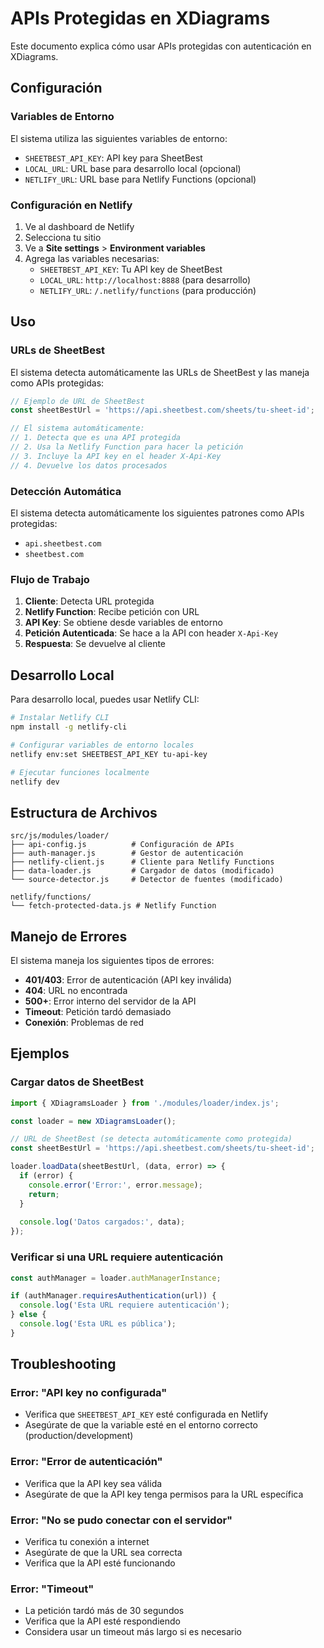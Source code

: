 # APIs Protegidas en XDiagrams

Este documento explica cómo usar APIs protegidas con autenticación en XDiagrams.

## Configuración

### Variables de Entorno

El sistema utiliza las siguientes variables de entorno:

- `SHEETBEST_API_KEY`: API key para SheetBest
- `LOCAL_URL`: URL base para desarrollo local (opcional)
- `NETLIFY_URL`: URL base para Netlify Functions (opcional)

### Configuración en Netlify

1. Ve al dashboard de Netlify
2. Selecciona tu sitio
3. Ve a **Site settings** > **Environment variables**
4. Agrega las variables necesarias:
   - `SHEETBEST_API_KEY`: Tu API key de SheetBest
   - `LOCAL_URL`: `http://localhost:8888` (para desarrollo)
   - `NETLIFY_URL`: `/.netlify/functions` (para producción)

## Uso

### URLs de SheetBest

El sistema detecta automáticamente las URLs de SheetBest y las maneja como APIs protegidas:

```javascript
// Ejemplo de URL de SheetBest
const sheetBestUrl = 'https://api.sheetbest.com/sheets/tu-sheet-id';

// El sistema automáticamente:
// 1. Detecta que es una API protegida
// 2. Usa la Netlify Function para hacer la petición
// 3. Incluye la API key en el header X-Api-Key
// 4. Devuelve los datos procesados
```

### Detección Automática

El sistema detecta automáticamente los siguientes patrones como APIs protegidas:

- `api.sheetbest.com`
- `sheetbest.com`

### Flujo de Trabajo

1. **Cliente**: Detecta URL protegida
2. **Netlify Function**: Recibe petición con URL
3. **API Key**: Se obtiene desde variables de entorno
4. **Petición Autenticada**: Se hace a la API con header `X-Api-Key`
5. **Respuesta**: Se devuelve al cliente

## Desarrollo Local

Para desarrollo local, puedes usar Netlify CLI:

```bash
# Instalar Netlify CLI
npm install -g netlify-cli

# Configurar variables de entorno locales
netlify env:set SHEETBEST_API_KEY tu-api-key

# Ejecutar funciones localmente
netlify dev
```

## Estructura de Archivos

```
src/js/modules/loader/
├── api-config.js          # Configuración de APIs
├── auth-manager.js        # Gestor de autenticación
├── netlify-client.js      # Cliente para Netlify Functions
├── data-loader.js         # Cargador de datos (modificado)
└── source-detector.js     # Detector de fuentes (modificado)

netlify/functions/
└── fetch-protected-data.js # Netlify Function
```

## Manejo de Errores

El sistema maneja los siguientes tipos de errores:

- **401/403**: Error de autenticación (API key inválida)
- **404**: URL no encontrada
- **500+**: Error interno del servidor de la API
- **Timeout**: Petición tardó demasiado
- **Conexión**: Problemas de red

## Ejemplos

### Cargar datos de SheetBest

```javascript
import { XDiagramsLoader } from './modules/loader/index.js';

const loader = new XDiagramsLoader();

// URL de SheetBest (se detecta automáticamente como protegida)
const sheetBestUrl = 'https://api.sheetbest.com/sheets/tu-sheet-id';

loader.loadData(sheetBestUrl, (data, error) => {
  if (error) {
    console.error('Error:', error.message);
    return;
  }
  
  console.log('Datos cargados:', data);
});
```

### Verificar si una URL requiere autenticación

```javascript
const authManager = loader.authManagerInstance;

if (authManager.requiresAuthentication(url)) {
  console.log('Esta URL requiere autenticación');
} else {
  console.log('Esta URL es pública');
}
```

## Troubleshooting

### Error: "API key no configurada"

- Verifica que `SHEETBEST_API_KEY` esté configurada en Netlify
- Asegúrate de que la variable esté en el entorno correcto (production/development)

### Error: "Error de autenticación"

- Verifica que la API key sea válida
- Asegúrate de que la API key tenga permisos para la URL específica

### Error: "No se pudo conectar con el servidor"

- Verifica tu conexión a internet
- Asegúrate de que la URL sea correcta
- Verifica que la API esté funcionando

### Error: "Timeout"

- La petición tardó más de 30 segundos
- Verifica que la API esté respondiendo
- Considera usar un timeout más largo si es necesario
